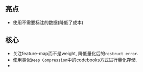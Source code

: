 ## 亮点

+ 使用不需要标注的数据(降低了成本)

## 核心

+ 关注feature-map而不是weight, 降低量化后的`restruct error`.
+ 使用类似`Deep Compression`中的codebooks方式进行量化存储.
+ 